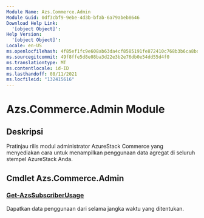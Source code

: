 ```yaml
---
Module Name: Azs.Commerce.Admin
Module Guid: 0df3cbf9-9ebe-4d3b-bfab-6a79abeb8646
Download Help Link:
  '[object Object]': 
Help Version:
  '[object Object]': 
Locale: en-US
ms.openlocfilehash: 4f85ef1fc9e608ab63da4cf8585191fe872410c768b3b6ca8bdf8d3b0b2e239b
ms.sourcegitcommit: 49f8ffe5d8e08ba3d22e3b2e76db0e54dd55d4f0
ms.translationtype: MT
ms.contentlocale: id-ID
ms.lasthandoff: 08/11/2021
ms.locfileid: "132415616"
---
```

# Azs.Commerce.Admin Module
## Deskripsi
Pratinjau rilis modul administrator AzureStack Commerce yang menyediakan cara untuk menampilkan penggunaan data agregat di seluruh stempel AzureStack Anda. 

## Cmdlet Azs.Commerce.Admin
### [Get-AzsSubscriberUsage](Get-AzsSubscriberUsage.md)
Dapatkan data penggunaan dari selama jangka waktu yang ditentukan.

